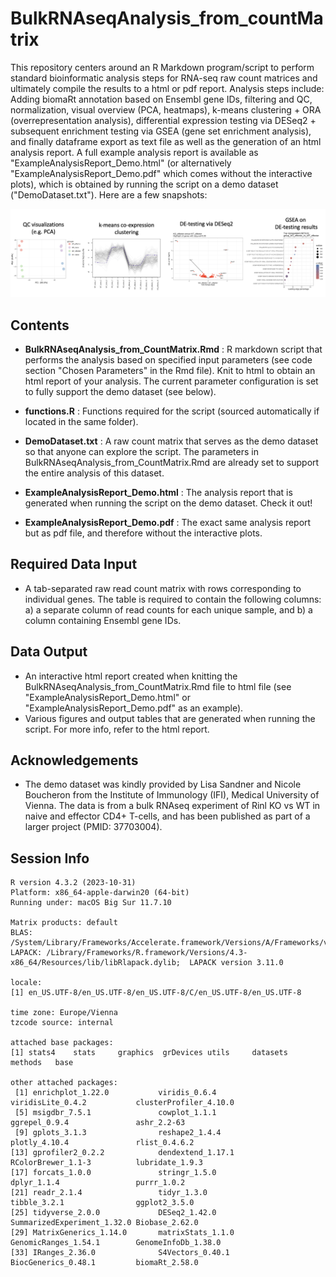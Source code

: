 # BulkRNAseqAnalysis_from_countMatrix
This repository centers around an R Markdown program/script to perform standard bioinformatic analysis steps for RNA-seq raw count matrices and ultimately compile the results to a html or pdf report.  Analysis steps include: Adding biomaRt annotation based on Ensembl gene IDs, filtering and QC, normalization, visual overview (PCA, heatmaps), k-means clustering + ORA (overrepresentation analysis), differential expression testing via DESeq2 + subsequent enrichment testing via GSEA (gene set enrichment analysis), and finally dataframe export as text file as well as the generation of an html analysis report.
A full example analysis report is available as "ExampleAnalysisReport_Demo.html" (or alternatively "ExampleAnalysisReport_Demo.pdf" which comes without the interactive plots), which is obtained by running the script on a demo dataset ("DemoDataset.txt"). Here are a few snapshots:


![Screenshot](img/DemoFigures.png)

## Contents


- **BulkRNAseqAnalysis_from_CountMatrix.Rmd** : R markdown script that performs the analysis based on specified input parameters (see code section "Chosen Parameters" in the Rmd file). Knit to html to obtain an html report of your analysis. The current parameter configuration is set to fully support the demo dataset (see below). 

- **functions.R** : Functions required for the script (sourced automatically if located in the same folder).

- **DemoDataset.txt** : A raw count matrix that serves as the demo dataset so that anyone can explore the script. The parameters in BulkRNAseqAnalysis_from_CountMatrix.Rmd are already set to support the entire analysis of this dataset.

- **ExampleAnalysisReport_Demo.html** : The analysis report that is generated when running the script on the demo dataset. Check it out!

- **ExampleAnalysisReport_Demo.pdf** : The exact same analysis report but as pdf file, and therefore without the interactive plots. 




## Required Data Input 

- A tab-separated raw read count matrix  with rows corresponding to individual genes. The table is required to contain the following columns: a) a separate column of read counts for each unique sample, and b) a column containing  Ensembl gene IDs.



## Data Output

- An interactive html report created when knitting the BulkRNAseqAnalysis_from_CountMatrix.Rmd file to  html file (see "ExampleAnalysisReport_Demo.html" or "ExampleAnalysisReport_Demo.pdf" as an example).
- Various figures and output tables that are generated when running the script. For more info, refer to the html report.



## Acknowledgements

- The demo dataset was kindly provided by Lisa Sandner and Nicole Boucheron from the Institute of Immunology (IFI), Medical University of Vienna. The data is from a bulk RNAseq experiment of Rinl KO vs WT in naive and effector CD4+ T-cells, and has been published as part of a larger project (PMID: 37703004).



## Session Info

```
R version 4.3.2 (2023-10-31)
Platform: x86_64-apple-darwin20 (64-bit)
Running under: macOS Big Sur 11.7.10

Matrix products: default
BLAS:   /System/Library/Frameworks/Accelerate.framework/Versions/A/Frameworks/vecLib.framework/Versions/A/libBLAS.dylib 
LAPACK: /Library/Frameworks/R.framework/Versions/4.3-x86_64/Resources/lib/libRlapack.dylib;  LAPACK version 3.11.0

locale:
[1] en_US.UTF-8/en_US.UTF-8/en_US.UTF-8/C/en_US.UTF-8/en_US.UTF-8

time zone: Europe/Vienna
tzcode source: internal

attached base packages:
[1] stats4    stats     graphics  grDevices utils     datasets  methods   base     

other attached packages:
 [1] enrichplot_1.22.0           viridis_0.6.4               viridisLite_0.4.2           clusterProfiler_4.10.0     
 [5] msigdbr_7.5.1               cowplot_1.1.1               ggrepel_0.9.4               ashr_2.2-63                
 [9] gplots_3.1.3                reshape2_1.4.4              plotly_4.10.4               rlist_0.4.6.2              
[13] gprofiler2_0.2.2            dendextend_1.17.1           RColorBrewer_1.1-3          lubridate_1.9.3            
[17] forcats_1.0.0               stringr_1.5.0               dplyr_1.1.4                 purrr_1.0.2                
[21] readr_2.1.4                 tidyr_1.3.0                 tibble_3.2.1                ggplot2_3.5.0              
[25] tidyverse_2.0.0             DESeq2_1.42.0               SummarizedExperiment_1.32.0 Biobase_2.62.0             
[29] MatrixGenerics_1.14.0       matrixStats_1.1.0           GenomicRanges_1.54.1        GenomeInfoDb_1.38.0        
[33] IRanges_2.36.0              S4Vectors_0.40.1            BiocGenerics_0.48.1         biomaRt_2.58.0      
```










